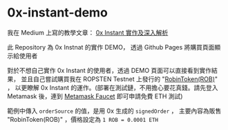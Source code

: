 # 0x-instant-demo

我在 Medium 上寫的教學文章： [0x Instant 實作及深入解析](https://medium.com/@robinpan)

此 Repository 為 0x Instnat 的實作 DEMO，
透過 Github Pages 將購買頁面顯示給使用者

對於不想自己實作 0x Instant 的使用者，透過 DEMO 頁面可以直接看到實作結果，
並且自己嘗試購買我在 ROPSTEN Testnet 上發行的 "[RobinToken(ROB)](https://ropsten.etherscan.io/address/0xbcbe75079da5cf33d3e7a1712f6547161f46712b)" ，
以更瞭解 0x Instant 的運作。(部署在測試鏈，不用擔心要花真錢。請先登入 Metamask 後，連到 [Metamask Faucet](https://faucet.metamask.io/) 即可申請免費 ETH 測試)


範例中傳入 `orderSource` 的值，是用 0x 生成的 `signedOrder` ，
主要內容為販售 "RobinToken(ROB)" ，價格設定為 `1 ROB = 0.0001 ETH`
